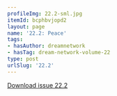 ```yaml
---
profileImg: 22.2-sml.jpg
itemId: bcphbvjopd2
layout: page
name: '22.2: Peace'
tags:
- hasAuthor: dreamnetwork
- hasTag: dream-network-volume-22
type: post
urlSlug: '22.2'
---
```

<a href="../files/pdfs/Volume_22/22.2_evolution_II.pdf" download="">Download issue 22.2</a>